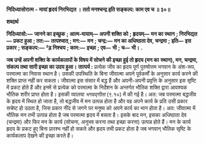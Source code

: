  **निदिध्यासोरात्म** **-** **मायां हृदयं निरभिद्यत ।** **ततो मनश्चन्द्र इति सङ्कल्प: काम एव च ॥ ३०॥** 

**शब्दार्थ** 

**निदिध्यासो:—** **जानने का इच्छुक** **; आत्म-मायाम्—** **अपनी शक्ति को** **; हृदयम्—** **मन का स्थान** **; निरभिद्यत—** **प्रकट हुआ** **; तत:—** **तत्पश्चात्** **; मन:—** **मन** **; चन्द्र:—** **मन का अधिष्ठाता देव, चन्द्रमा** **; इति—** **इस प्रकार** **; सङ्कल्प:—** **²ढ़ निश्चय** **; काम:—** **इच्छा** **; एव—** **भी** **; च—** **भी।** **.** 

**जब उन्हें अपनी शक्ति के कार्यकलापों के विषय में सोचने की इच्छा हुई तो हृदय (मन का** **स्थान), मन, चन्द्रमा, संकल्प तथा सारी इच्छा का उदय हुआ।** **तात्पर्य :** प्रत्येक जीव का हृदय पूर्ण पुरुषोत्तम भगवान के अंश-रूप, परमात्मा का निवास स्थान है। उसकी उपस्थिति के बिना जीवात्मा अपने पूर्वकर्मों के अनुसार कार्य करने की शक्ति प्राप्त नहीं कर सकता। जीवात्मा इस संसार में बद्ध हैं और अपनी-अपनी प्रवृत्ति के अनुसार इस सृष्टि में प्रकट होते हैं और इनमें से प्रत्येक को परमात्मा के निर्देशन के अन्तर्गत भौतिक शक्ति द्वारा आवश्यक भौतिक शरीर प्राप्त होता है। इसकी व्यालया *भगवद्गीता* (९.१०) में की गई है। अत: जब परमात्मा बद्धजीव के हृदय में स्थित हो जाता है, तो बद्धजीव में मन उत्पन्न होता है और वह अपने कार्य के प्रति उसी प्रकार सचेष्ट हो उठता है, जिस प्रकार नींद से जगने पर मनुष्य को अपने कार्य का भान होता है। अत: जीवात्मा में भौतिक मन तभी उत्पन्न होता है जब परमात्मा हृदय में बसता है। इसके बाद मन, इसका अधिष्ठाता देव (चन्द्रमा) और फिर मन के कार्य (सोचना, अनुभव करना तथा इच्छा करना) उत्पन्न होते हैं। मन के कार्य हृदय के प्रकट हुए बिना प्रारश्भ नहीं हो सकते और हृदय तभी प्रकट होता है जब भगवान् भौतिक सृष्टि के कार्यकलाप देखने की इच्छा करते हैं। 